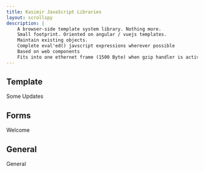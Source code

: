 ```yaml
---
title: Kasimir JavaScript Libraries
layout: scrollspy
description: |
    A browser-side template system library. Nothing more.
    Small footprint. Oriented on angular / vuejs templates.
    Maintain existing objects.
    Complete eval'ed() javscript expressions wherever possible
    Based on web components
    Fits into one ethernet frame (1500 Byte) when gzip handler is active
---
```

<script src="lib/ce-polyfill.js"></script>

<script src="lib/kasimir-tpl.js"></script>
<script src="lib/kasimir-form.js"></script>
<script type="application/javascript" src="lib/w3codecolor.js"></script>
<link rel="stylesheet" href="lib/docs.css">

## Template

Some Updates

<template is="ka-include" src="tpl/main_expl1.html" auto="" raw=""></template>

<template is="ka-include" src="tpl/auto_time.html" auto="" raw=""></template>


## Forms

Welcome

<template is="ka-include" src="form/form-expl1.html" auto="" raw=""></template>


<template is="ka-include" src="form/form-expl2.html" auto="" raw=""></template>

## General

General